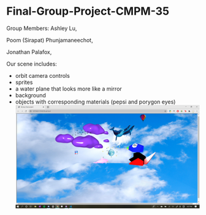 # Final-Group-Project-CMPM-35

Group Members: 
Ashley Lu,

Poom (Sirapat) Phunjamaneechot,

Jonathan Palafox,

Our scene includes:
* orbit camera controls
* sprites
* a water plane that looks more like a mirror
* background
* objects with corresponding materials (pepsi and porygon eyes)
![alt text](final.png)
